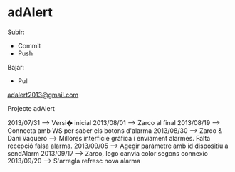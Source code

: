 adAlert
=======

Subir:
- Commit
- Push

Bajar:
- Pull

adalert2013@gmail.com

Projecte adAlert

2013/07/31 --> Versi� inicial
2013/08/01 --> Zarco al final
2013/08/19 --> Connecta amb WS per saber els botons d'alarma
2013/08/30 --> Zarco & Dani Vaquero --> Millores interfície gràfica i enviament alarmes. Falta recepció falsa alarma.
2013/09/05 --> Agegir paràmetre amb id dispositiu a sendAlarm
2013/09/17 --> Zarco, logo canvia color segons connexio
2013/09/20 --> S'arregla refresc nova alarma